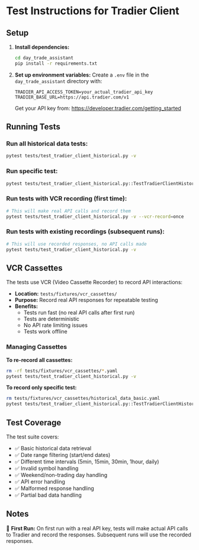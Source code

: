 # Test Instructions for Tradier Client

## Setup

1. **Install dependencies:**
   ```bash
   cd day_trade_assistant
   pip install -r requirements.txt
   ```

2. **Set up environment variables:**
   Create a `.env` file in the `day_trade_assistant` directory with:
   ```
   TRADIER_API_ACCESS_TOKEN=your_actual_tradier_api_key
   TRADIER_BASE_URL=https://api.tradier.com/v1
   ```
   
   Get your API key from: https://developer.tradier.com/getting_started

## Running Tests

### Run all historical data tests:
```bash
pytest tests/test_tradier_client_historical.py -v
```

### Run specific test:
```bash
pytest tests/test_tradier_client_historical.py::TestTradierClientHistorical::test_get_historical_data_basic -v
```

### Run tests with VCR recording (first time):
```bash
# This will make real API calls and record them
pytest tests/test_tradier_client_historical.py -v --vcr-record=once
```

### Run tests with existing recordings (subsequent runs):
```bash
# This will use recorded responses, no API calls made
pytest tests/test_tradier_client_historical.py -v
```

## VCR Cassettes

The tests use VCR (Video Cassette Recorder) to record API interactions:

- **Location:** `tests/fixtures/vcr_cassettes/`
- **Purpose:** Record real API responses for repeatable testing
- **Benefits:** 
  - Tests run fast (no real API calls after first run)
  - Tests are deterministic
  - No API rate limiting issues
  - Tests work offline

### Managing Cassettes

**To re-record all cassettes:**
```bash
rm -rf tests/fixtures/vcr_cassettes/*.yaml
pytest tests/test_tradier_client_historical.py -v
```

**To record only specific test:**
```bash
rm tests/fixtures/vcr_cassettes/historical_data_basic.yaml
pytest tests/test_tradier_client_historical.py::TestTradierClientHistorical::test_get_historical_data_basic -v
```

## Test Coverage

The test suite covers:

- ✅ Basic historical data retrieval
- ✅ Date range filtering (start/end dates)
- ✅ Different time intervals (5min, 15min, 30min, 1hour, daily)
- ✅ Invalid symbol handling
- ✅ Weekend/non-trading day handling
- ✅ API error handling
- ✅ Malformed response handling
- ✅ Partial bad data handling

## Notes

🔧 **First Run:** On first run with a real API key, tests will make actual API calls to Tradier and record the responses. Subsequent runs will use the recorded responses.